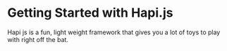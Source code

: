 # Getting Started with Hapi.js
Hapi js is a fun, light weight framework that gives you a lot of toys to play with
right off the bat.